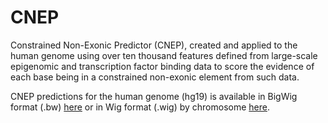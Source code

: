# CNEP
Constrained Non-Exonic Predictor (CNEP), created and applied to the human genome using over ten thousand features defined from large-scale epigenomic and transcription factor binding data to score the evidence of each base being in a constrained non-exonic element from such data.

CNEP predictions for the human genome (hg19) is available in BigWig format (.bw) [here](https://ernst.cass.idre.ucla.edu/public/CNEP/cnep.bw) or 
in Wig format (.wig) by chromosome [here](https://ernst.cass.idre.ucla.edu/public/CNEP/WIGFILES_BYCHROM/).
